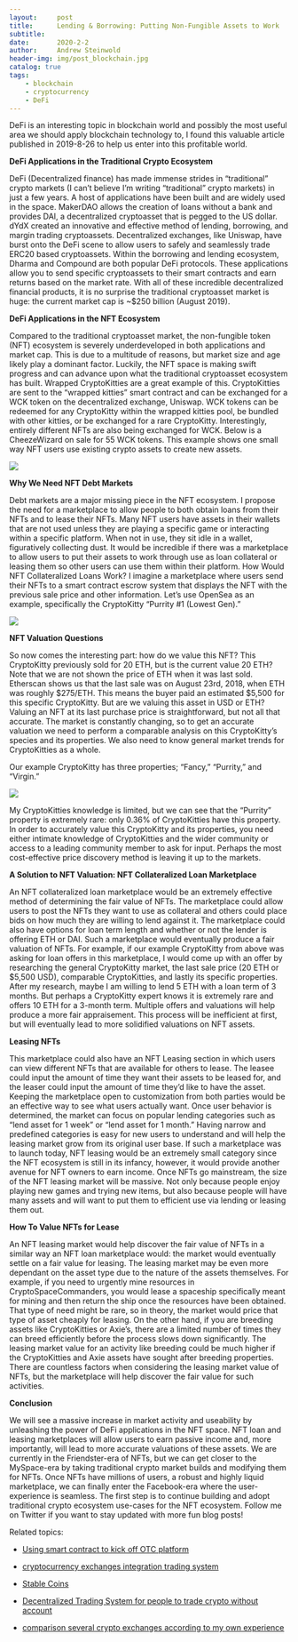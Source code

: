 ```yaml
---
layout:     post
title:      Lending & Borrowing: Putting Non-Fungible Assets to Work
subtitle:   
date:       2020-2-2
author:     Andrew Steinwold
header-img: img/post_blockchain.jpg
catalog: true
tags:
    - blockchain
    - cryptocurrency
    - DeFi
---
```



DeFi is an interesting topic in blockchain world and possibly the most useful area we should apply blockchain technology to, I found this valuable article published in 2019-8-26 to help us enter into this profitable world.

**DeFi Applications in the Traditional Crypto Ecosystem**

DeFi (Decentralized finance) has made immense strides in “traditional” crypto markets (I can’t believe I’m writing “traditional” crypto markets) in just a few years. A host of applications have been built and are widely used in the space. MakerDAO allows the creation of loans without a bank and provides DAI, a decentralized cryptoasset that is pegged to the US dollar. dYdX created an innovative and effective method of lending, borrowing, and margin trading cryptoassets. Decentralized exchanges, like Uniswap, have burst onto the DeFi scene to allow users to safely and seamlessly trade ERC20 based cryptoassets. Within the borrowing and lending ecosystem, Dharma and Compound are both popular DeFi protocols. These applications allow you to send specific cryptoassets to their smart contracts and earn returns based on the market rate. With all of these incredible decentralized financial products, it is no surprise the traditional cryptoasset market is huge: the current market cap is ~$250 billion (August 2019).




**DeFi Applications in the NFT Ecosystem**

Compared to the traditional cryptoasset market, the non-fungible token (NFT) ecosystem is severely underdeveloped in both applications and market cap. This is due to a multitude of reasons, but market size and age likely play a dominant factor.
Luckily, the NFT space is making swift progress and can advance upon what the traditional cryptoasset ecosystem has built. Wrapped CryptoKitties are a great example of this. CryptoKitties are sent to the “wrapped kitties” smart contract and can be exchanged for a WCK token on the decentralized exchange, Uniswap. WCK tokens can be redeemed for any CryptoKitty within the wrapped kitties pool, be bundled with other kitties, or be exchanged for a rare CryptoKitty. Interestingly, entirely different NFTs are also being exchanged for WCK. Below is a CheezeWizard on sale for 55 WCK tokens. This example shows one small way NFT users use existing crypto assets to create new assets.

![](https://miro.medium.com/max/1600/0*CAYrJNdbpycSmKRr)



**Why We Need NFT Debt Markets**

Debt markets are a major missing piece in the NFT ecosystem. I propose the need for a marketplace to allow people to both obtain loans from their NFTs and to lease their NFTs. Many NFT users have assets in their wallets that are not used unless they are playing a specific game or interacting within a specific platform. When not in use, they sit idle in a wallet, figuratively collecting dust. It would be incredible if there was a marketplace to allow users to put their assets to work through use as loan collateral or leasing them so other users can use them within their platform.
How Would NFT Collateralized Loans Work?
I imagine a marketplace where users send their NFTs to a smart contract escrow system that displays the NFT with the previous sale price and other information. Let’s use OpenSea as an example, specifically the CryptoKitty “Purrity #1 (Lowest Gen).”

![](https://miro.medium.com/max/1600/0*3dbyp6VXgQ7bCX3q)



**NFT Valuation Questions**

So now comes the interesting part: how do we value this NFT? This CryptoKitty previously sold for 20 ETH, but is the current value 20 ETH? Note that we are not shown the price of ETH when it was last sold. Etherscan shows us that the last sale was on August 23rd, 2018, when ETH was roughly $275/ETH. This means the buyer paid an estimated $5,500 for this specific CryptoKitty. But are we valuing this asset in USD or ETH? Valuing an NFT at its last purchase price is straightforward, but not all that accurate. The market is constantly changing, so to get an accurate valuation we need to perform a comparable analysis on this CryptoKitty’s species and its properties. We also need to know general market trends for CryptoKitties as a whole.

Our example CryptoKitty has three properties; “Fancy,” “Purrity,” and “Virgin.”

![](https://miro.medium.com/max/1600/0*8PogqvZHUyZXV8II)

My CryptoKitties knowledge is limited, but we can see that the “Purrity” property is extremely rare: only 0.36% of CryptoKitties have this property. In order to accurately value this CryptoKitty and its properties, you need either intimate knowledge of CryptoKitties and the wider community or access to a leading community member to ask for input. Perhaps the most cost-effective price discovery method is leaving it up to the markets.



**A Solution to NFT Valuation: NFT Collateralized Loan Marketplace**

An NFT collateralized loan marketplace would be an extremely effective method of determining the fair value of NFTs. The marketplace could allow users to post the NFTs they want to use as collateral and others could place bids on how much they are willing to lend against it. The marketplace could also have options for loan term length and whether or not the lender is offering ETH or DAI. Such a marketplace would eventually produce a fair valuation of NFTs.
For example, if our example CryptoKitty from above was asking for loan offers in this marketplace, I would come up with an offer by researching the general CryptoKitty market, the last sale price (20 ETH or $5,500 USD), comparable CryptoKitties, and lastly its specific properties. After my research, maybe I am willing to lend 5 ETH with a loan term of 3 months. But perhaps a CryptoKitty expert knows it is extremely rare and offers 10 ETH for a 3-month term. Multiple offers and valuations will help produce a more fair appraisement. This process will be inefficient at first, but will eventually lead to more solidified valuations on NFT assets.

**Leasing NFTs**

This marketplace could also have an NFT Leasing section in which users can view different NFTs that are available for others to lease. The leasee could input the amount of time they want their assets to be leased for, and the leaser could input the amount of time they’d like to have the asset. Keeping the marketplace open to customization from both parties would be an effective way to see what users actually want. Once user behavior is determined, the market can focus on popular lending categories such as “lend asset for 1 week” or “lend asset for 1 month.” Having narrow and predefined categories is easy for new users to understand and will help the leasing market grow from its original user base. If such a marketplace was to launch today, NFT leasing would be an extremely small category since the NFT ecosystem is still in its infancy, however, it would provide another avenue for NFT owners to earn income. Once NFTs go mainstream, the size of the NFT leasing market will be massive. Not only because people enjoy playing new games and trying new items, but also because people will have many assets and will want to put them to efficient use via lending or leasing them out.



**How To Value NFTs for Lease**

An NFT leasing market would help discover the fair value of NFTs in a similar way an NFT loan marketplace would: the market would eventually settle on a fair value for leasing. The leasing market may be even more dependant on the asset type due to the nature of the assets themselves. For example, if you need to urgently mine resources in CryptoSpaceCommanders, you would lease a spaceship specifically meant for mining and then return the ship once the resources have been obtained. That type of need might be rare, so in theory, the market would price that type of asset cheaply for leasing. On the other hand, if you are breeding assets like CryptoKitties or Axie’s, there are a limited number of times they can breed efficiently before the process slows down significantly. The leasing market value for an activity like breeding could be much higher if the CryptoKitties and Axie assets have sought after breeding properties. There are countless factors when considering the leasing market value of NFTs, but the marketplace will help discover the fair value for such activities.

**Conclusion**

We will see a massive increase in market activity and useability by unleashing the power of DeFi applications in the NFT space. NFT loan and leasing marketplaces will allow users to earn passive income and, more importantly, will lead to more accurate valuations of these assets. We are currently in the Friendster-era of NFTs, but we can get closer to the MySpace-era by taking traditional crypto market builds and modifying them for NFTs. Once NFTs have millions of users, a robust and highly liquid marketplace, we can finally enter the Facebook-era where the user-experience is seamless. The first step is to continue building and adopt traditional crypto ecosystem use-cases for the NFT ecosystem.
Follow me on Twitter if you want to stay updated with more fun blog posts!



Related topics:


- [Using smart contract to kick off OTC platform](http://engineerman.club/2018/12/30/Using-smart-contract-to-kick-off-OTC-platform/)

- [cryptocurrency exchanges integration trading system](http://engineerman.club/2018/12/06/cryptocurrency-exchanges-integration-trading-system/)

- [Stable Coins](http://engineerman.club/2018/12/06/Stable-Coins/)

- [Decentralized Trading System for people to trade crypto without account](http://engineerman.club/2018/12/06/Decentralized-Trading-System-for-people-to-trade-crypto-without-account/)

- [comparison several crypto exchanges according to my own experience](http://engineerman.club/2017/12/05/comparison-several-crypto-exchanges-according-to-my-own-experience/)
